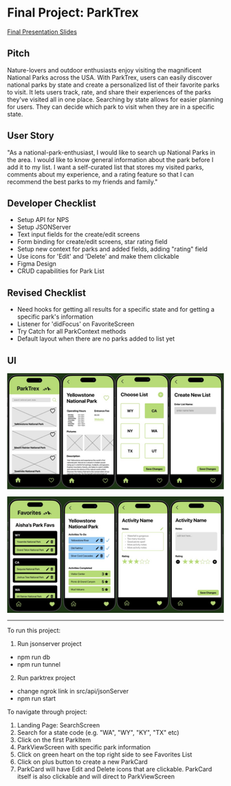 # Final Project: ParkTrex

[Final Presentation Slides](https://docs.google.com/presentation/d/1o5-P0sfJUVaH5G-G5PlmSS4tWpR734ljOtk9b1ctoCY/edit?usp=sharing)

## Pitch
Nature-lovers and outdoor enthusiasts enjoy visiting the magnificent National Parks across the USA. With ParkTrex, users can easily discover national parks by state and create a personalized list of their favorite parks to visit. It lets users track, rate, and share their experiences of the parks they've visited all in one place. Searching by state allows for easier planning for users. They can decide which park to visit when they are in a specific state.

## User Story
"As a national-park-enthusiast, I would like to search up National Parks in the area. I would like to know general information about the park before I add it to my list. I want a self-curated list that stores my visited parks, comments about my experience, and a rating feature so that I can recommend the best parks to my friends and family."

## Developer Checklist
- Setup API for NPS
- Setup JSONServer
- Text input fields for the create/edit screens
- Form binding for create/edit screens, star rating field
- Setup new context for parks and added fields, adding "rating" field
- Use icons for 'Edit' and 'Delete' and make them clickable
- Figma Design
- CRUD capabilities for Park List

## Revised Checklist
- Need hooks for getting all results for a specific state and for getting a specific park's information
- Listener for 'didFocus' on FavoriteScreen
- Try Catch for all ParkContext methods
- Default layout when there are no parks added to list yet

## UI
![Figma UI](ui_figma1.png)

![Figma UI](ui_figma2.png)

---

To run this project:

1. Run jsonserver project
- npm run db
- npm run tunnel

2. Run parktrex project
- change ngrok link in src/api/jsonServer
- npm run start

To navigate through project:
1. Landing Page: SearchScreen
2. Search for a state code (e.g. "WA", "WY", "KY", "TX" etc)
3. Click on the first ParkItem
4. ParkViewScreen with specific park information
5. Click on green heart on the top right side to see Favorites List
6. Click on plus button to create a new ParkCard
7. ParkCard will have Edit and Delete icons that are clickable. ParkCard itself is also clickable and will direct to ParkViewScreen